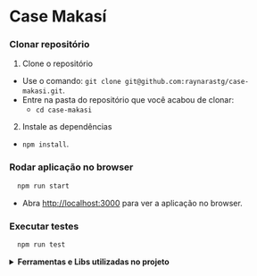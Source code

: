 # Case Makasí

### Clonar repositório

1. Clone o repositório

- Use o comando: `git clone git@github.com:raynarastg/case-makasi.git`.
- Entre na pasta do repositório que você acabou de clonar:
  - `cd case-makasi`

2. Instale as dependências

- `npm install`.

### Rodar aplicação no browser

```bash
  npm run start
```

- Abra [http://localhost:3000](http://localhost:3000) para ver a aplicação no browser.

### Executar testes

```bash
  npm run test
```

<details><summary><strong> Ferramentas e Libs utilizadas no projeto </strong></summary><br/>

<strong>Create React App</strong>

- Para criar o projeto inicial e suas configurações

<strong>React Router Dom</strong>

- Faz parte dos requisitos e auxilia na gestão dos recursos de rota, como path, params, entre outros.

<strong>TypeScript</strong>

- Tipagem do retorno da API e das props dos componentes e bibliotecas

<strong>React Hook Form</strong>

- Facilita o gerenciamento do estado do formulário, dos erros, do envio (submit) etc.

<strong>Stitches</strong>

- Tokens de cor, tamanho, fonte, entre outros, que facilitam a tematização futura e a componentização com variantes. Além disso, sua tipagem é muito boa. Tenho utilizado esse recurso em meus últimos projetos e, por isso, decidi utilizá-lo novamente.

<strong>React Icons</strong>

- Escolhi essa biblioteca de ícones, pois ela dá acesso a várias outras bibliotecas e a diversos ícones.

<strong>Context API</strong>

- Preferi utilizar o recurso de params da URL do React Router DOM para acionar a consulta da API do GitHub diretamente na página de perfil, em vez do evento de submit do formulário, para permitir o compartilhamento de URLs e o acesso ao perfil sem passar pela página inicial (se o usuário assim desejar). Não sei se a intenção de ter as rotas 'home' e 'perfil' era testar o compartilhamento de estados e contextos do usuário entre as páginas, porém, utilizei a Context API para gerenciar o estado entre os componentes. Utilizaria a mesma solução para compartilhar informações entre as rotas se fosse um dos itens do requisito.

<strong>Jest</strong>

- Os testes estão bem simples, testando a integração dos componentes com base na resposta da API do GitHub do usuário. Como era um recurso adicional (nice to have), foquei em realizar pelo menos esses testes.
</details>
